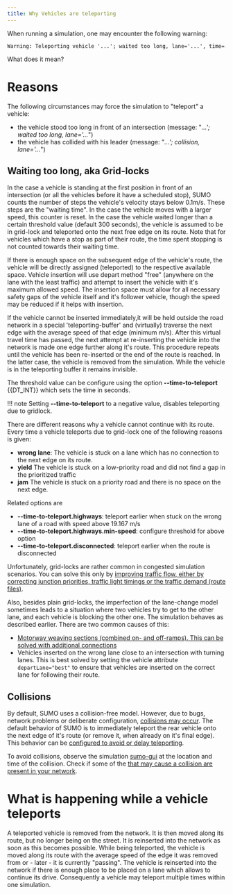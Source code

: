 ```yaml
---
title: Why Vehicles are teleporting
---
```


When running a simulation, one may encounter the following warning:

```
Warning: Teleporting vehicle '...'; waited too long, lane='...', time=....
```

What does it mean?

# Reasons

The following circumstances may force the simulation to "teleport" a
vehicle:

- the vehicle stood too long in front of an intersection (message:
  "*...'; waited too long, lane='...*")
- the vehicle has collided with his leader (message: "*...';
  collision, lane='...*")

## Waiting too long, aka Grid-locks

In the case a vehicle is standing at the first position in front of an
intersection (or all the vehicles before it have a scheduled stop), SUMO counts the number of steps the vehicle's velocity
stays below 0.1m/s. These steps are the "waiting time". In the case the
vehicle moves with a larger speed, this counter is reset. In the case
the vehicle waited longer than a certain threshold value (default 300
seconds), the vehicle is assumed to be in grid-lock and teleported onto
the next free edge on its route.
Note that for
vehicles which have a stop as part of their route, the time spent
stopping is not counted towards their waiting time.

If there is enough space on the subsequent edge of
the vehicle's route, the vehicle will be directly assigned (teleported) to the respective
available space. Vehicle insertion will use depart method "free" (anywhere on the lane with the least traffic)
and attempt to insert the vehicle with it's maximum allowed speed.
The insertion space must allow for all necessary safety gaps of the vehicle itself and it's follower vehicle, though the speed may be reduced if it helps with insertion.

If the vehicle cannot be inserted immediately,it will be held outside the road network in a special 'teleporting-buffer' and (virtually) traverse the next edge with the average speed of that edge (minimum  m/s). After this virtual travel time has passed, the next attempt at re-inserting the vehicle into the network is made one edge further along it's route. This procedure repeats until the vehicle has been re-inserted or the end of the route is reached.
In the latter case, the vehicle is removed from the simulation.
While the vehicle is in the teleporting buffer it remains invisible.

The threshold value can be configure
using the option **--time-to-teleport** {{DT_INT}} which sets the time in seconds.

!!! note
    Setting **--time-to-teleport** to a negative value, disables teleporting due to gridlock.
    
There are different reasons why a vehicle cannot continue with its
route. Every time a vehicle teleports due to grid-lock one of the
following reasons is given:

- **wrong lane**: The vehicle is stuck on a lane which has no
  connection to the next edge on its route.
- **yield** The vehicle is stuck on a low-priority road and did not
  find a gap in the prioritized traffic
- **jam** The vehicle is stuck on a priority road and there is no
  space on the next edge.
  
Related options are

- **--time-to-teleport.highways**: teleport earlier when stuck on the wrong lane of a road with speed above 19.167 m/s
- **--time-to-teleport.highways.min-speed**: configure threshold for above option
- **--time-to-teleport.disconnected**: teleport earlier when the route is disconnected

Unfortunately, grid-locks are rather common in congested simulation
scenarios. You can solve this only by [improving traffic flow, either by
correcting junction priorities, traffic light timings or the traffic
demand (route
files)](../FAQ.md#the_simulation_has_lots_of_jamsdeadlocks_what_can_i_do).

Also, besides plain grid-locks, the imperfection of the lane-change
model sometimes leads to a situation where two vehicles try to get to
the other lane, and each vehicle is blocking the other one. The
simulation behaves as described earlier. There are two common causes of
this:

- [Motorway weaving sections (combined on- and off-ramps). This can be
  solved with additional
  connections](../Simulation/Motorways.md#combined_on-off-ramps)
- Vehicles inserted on the wrong lane close to an intersection with
  turning lanes. This is best solved by setting the vehicle attribute `departLane="best"`
  to ensure that vehicles are inserted on the correct lane for
  following their route.

## Collisions

By default, SUMO uses a collision-free model. However, due to bugs,
network problems or deliberate configuration,
[collisions may occur](../Simulation/Safety.md#collisions). The default behavior of SUMO is to immediately teleport the rear vehicle onto the next edge of it's route (or remove it, when already on it's final edge). This behavior can be [configured to avoid or delay teleporting](../Simulation/Safety.md#collisions). 

To avoid collisions, observe the simulation
[sumo-gui](../sumo-gui.md) at the location and time of the
collision. Check if some of the [that may cause a collision are present
in your network](../Simulation/Safety.md#deliberately_causing_collisions).

# What is happening while a vehicle teleports

A teleported vehicle is removed from the network. It is then moved along
its route, but no longer being on the street. It is reinserted into the
network as soon as this becomes possible. While being teleported, the
vehicle is moved along its route with the average speed of the edge it
was removed from or - later - it is currently "passing". The vehicle is
reinserted into the network if there is enough place to be placed on a
lane which allows to continue its drive. Consequently a vehicle may
teleport multiple times within one simulation.
